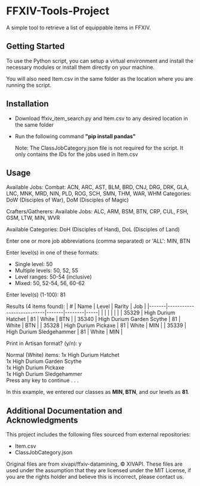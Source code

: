 # FFXIV-Tools-Project

A simple tool to retrieve a list of equippable items in FFXIV.

## Getting Started

To use the Python script, you can setup a virtual environment and install the necessary modules or install them directly on your machine.  

You will also need Item.csv in the same folder as the location where you are running the script.

## Installation

- Download ffxiv_item_search.py and Item.csv to any desired location in the same folder
- Run the following command **"pip install pandas"**

    Note: The ClassJobCategory.json file is not required for the script. It only contains the IDs for the jobs used in Item.csv

## Usage

Available Jobs:
Combat: ACN, ARC, AST, BLM, BRD, CNJ, DRG, DRK, GLA, LNC, MNK, MRD, NIN, PLD, ROG, SCH, SMN, THM, WAR, WHM
Categories: DoW (Disciples of War), DoM (Disciples of Magic)

Crafters/Gatherers:
Available Jobs: ALC, ARM, BSM, BTN, CRP, CUL, FSH, GSM, LTW, MIN, WVR

Available Categories: DoH (Disciples of Hand), DoL (Disciples of Land)

Enter one or more job abbreviations (comma separated) or 'ALL': MIN, BTN

Enter level(s) in one of these formats:
- Single level: 50
- Multiple levels: 50, 52, 55
- Level ranges: 50-54 (inclusive)
- Mixed: 50, 52-54, 56, 60-62

Enter level(s) (1-100): 81

Results (4 items found):
| #     | Name                      | Level | Rarity | Job |
|-------|---------------------------|-------|--------|-----|
|       |                           |       |        |     |
| 35329 | High Durium Hatchet       | 81    | White  | BTN |
| 35340 | High Durium Garden Scythe | 81    | White  | BTN |
| 35328 | High Durium Pickaxe       | 81    | White  | MIN |
| 35339 | High Durium Sledgehammer  | 81    | White  | MIN |

Print in Artisan format? (y/n): y

Normal (White) items:
1x High Durium Hatchet  
1x High Durium Garden Scythe  
1x High Durium Pickaxe  
1x High Durium Sledgehammer  
Press any key to continue . . .  

In this example, we entered our classes as **MIN, BTN**, and our levels as **81**.

## Additional Documentation and Acknowledgments

This project includes the following files sourced from external repositories:

   - Item.csv  
   - ClassJobCategory.json

Original files are from xivapi/ffxiv-datamining, © XIVAPI. These files are used under the assumption that they are licensed under the MIT License, if you are the rights holder and believe this is incorrect, please contact us.
